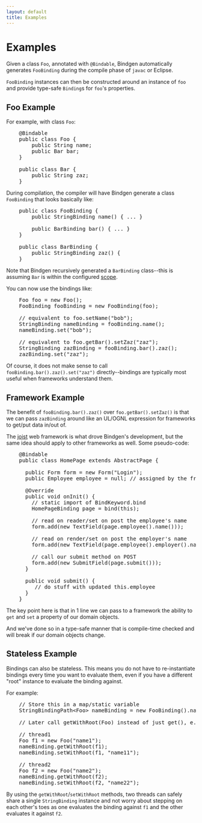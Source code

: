 ```yaml
---
layout: default
title: Examples
---
```


Examples
========

Given a class `Foo`, annotated with `@Bindable`, Bindgen automatically generates `FooBinding` during the compile phase of `javac` or Eclipse.

`FooBinding` instances can then be constructed around an instance of `foo` and provide type-safe `Binding`s for `foo`'s properties.

Foo Example
-----------

For example, with class `Foo`:

<pre name="code" class="java">
    @Bindable
    public class Foo {
        public String name;
        public Bar bar;
    }

    public class Bar {
        public String zaz;
    }
</pre>

During compilation, the compiler will have Bindgen generate a class `FooBinding` that looks basically like:

<pre name="code" class="java">
    public class FooBinding {
        public StringBinding name() { ... }

        public BarBinding bar() { ... }
    }

    public class BarBinding {
        public StringBinding zaz() {
    }
</pre>

Note that Bindgen recursively generated a `BarBinding` class--this is assuming `Bar` is within the configured [scope](scope.html).

You can now use the bindings like:

<pre name="code" class="java">
    Foo foo = new Foo();
    FooBinding fooBinding = new FooBinding(foo);

    // equivalent to foo.setName("bob");
    StringBinding nameBinding = fooBinding.name();
    nameBinding.set("bob");

    // equivalent to foo.getBar().setZaz("zaz");
    StringBinding zazBinding = fooBinding.bar().zaz();
    zazBinding.set("zaz");
</pre>

Of course, it does not make sense to call `fooBinding.bar().zaz().set("zaz")` directly--bindings are typically most useful when frameworks understand them.

Framework Example
-----------------

The benefit of `fooBinding.bar().zaz()` over `foo.getBar().setZaz()` is that we can pass `zazBinding` around like an UL/OGNL expression for frameworks to get/put data in/out of.

The [joist](http://joist.ws/web.html) web framework is what drove Bindgen's development, but the same idea should apply to other frameworks as well. Some pseudo-code:

<pre name="code" class="java">
    @Bindable
    public class HomePage extends AbstractPage {

      public Form form = new Form("Login");
      public Employee employee = null; // assigned by the framework

      @Override
      public void onInit() {
        // static import of BindKeyword.bind
        HomePageBinding page = bind(this);

        // read on reader/set on post the employee's name
        form.add(new TextField(page.employee().name()));

        // read on render/set on post the employer's name
        form.add(new TextField(page.employee().employer().name()));

        // call our submit method on POST
        form.add(new SubmitField(page.submit()));
      }

      public void submit() {
         // do stuff with updated this.employee
      }
    }
</pre>

The key point here is that in 1 line we can pass to a framework the ability to `get` and `set` a property of our domain objects.

And we've done so in a type-safe manner that is compile-time checked and will break if our domain objects change.

Stateless Example
-----------------

Bindings can also be stateless. This means you do not have to re-instantiate bindings every time you want to evaluate them, even if you have a different "root" instance to evaluate the binding against.

For example:

<pre name="code" class="java">
    // Store this in a map/static variable
    StringBindingPath&lt;Foo&gt; nameBinding = new FooBinding().name();

    // Later call getWithRoot(Foo) instead of just get(), e.g.:

    // thread1
    Foo f1 = new Foo("name1");
    nameBinding.getWithRoot(f1);
    nameBinding.setWithRoot(f1, "name11");

    // thread2
    Foo f2 = new Foo("name2");
    nameBinding.getWithRoot(f2);
    nameBinding.setWithRoot(f2, "name22");
</pre>

By using the `getWithRoot`/`setWithRoot` methods, two threads can safely share a single `StringBinding` instance and not worry about stepping on each other's toes as one evaluates the binding against `f1` and the other evaluates it against `f2`.

